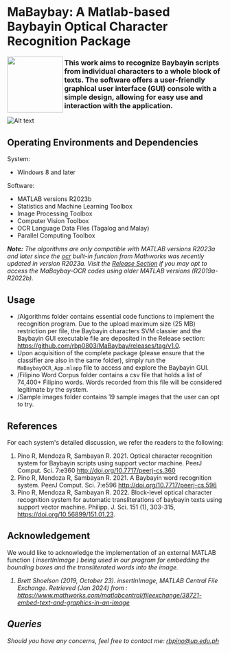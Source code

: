 # MaBaybay: A Matlab-based Baybayin Optical Character Recognition Package

<img src="https://github.com/rbp0803/MaBaybay/blob/main/MaBaybayIconV3.png" align="left" width="130px"/>

### This work aims to recognize Baybayin scripts from individual characters to a whole block of texts. The software offers a user-friendly graphical user interface (GUI) console with a simple design, allowing for easy use and interaction with the application.


![Alt text](https://github.com/rbp0803/MaBaybay/blob/main/MaBaybayOCR_console.jpg)


## Operating Environments and Dependencies
System:
* Windows 8 and later

Software:
* MATLAB versions R2023b
* Statistics and Machine Learning Toolbox
* Image Processing Toolbox
* Computer Vision Toolbox
* OCR Language Data Files (Tagalog and Malay)
* Parallel Computing Toolbox
  
_**Note:** The algorithms are only compatible with MATLAB versions R2023a and later since the [ocr](https://www.mathworks.com/help/vision/ref/ocr.html) built-in function from Mathworks was recently updated in version R2023a. Visit the [Release Section](https://github.com/rbp0803/MaBaybay/releases/tag/v1.0) if you may opt to access the MaBaybay-OCR codes using older MATLAB versions (R2019a-R2022b)._

## Usage
* /Algorithms folder contains essential code functions to implement the recognition program. Due to the upload maximum size (25 MB) restriction per file, the Baybayin characters SVM classier and the Baybayin GUI executable file are deposited in the Release section: https://github.com/rbp0803/MaBaybay/releases/tag/v1.0.   
* Upon acquisition of the complete package (please ensure that the classifier are also in the same folder), simply run the `MaBaybayOCR_App.mlapp` file to access and explore the Baybayin GUI.
* /Filipino Word Corpus folder contains a csv file that holds a list of 74,400+ Filipino words. Words recorded from this file will be considered legitimate by the system.
* /Sample images folder contains 19 sample images that the user can opt to try. 

## References

For each system's detailed discussion, we refer the readers to the following:
 1. Pino R, Mendoza R, Sambayan R. 2021. Optical character recognition system for Baybayin scripts using support vector machine. PeerJ Comput. Sci. 7:e360 http://doi.org/10.7717/peerj-cs.360
 2. Pino R, Mendoza R, Sambayan R. 2021. A Baybayin word recognition system. PeerJ Comput. Sci. 7:e596 http://doi.org/10.7717/peerj-cs.596 
 3. Pino R, Mendoza R, Sambayan R. 2022. Block-level optical character recognition system for automatic transliterations of baybayin texts using support vector machine. Philipp. J. Sci. 151 (1), 303-315, https://doi.org/10.56899/151.01.23.

## Acknowledgement
We would like to acknowledge the implementation of an external MATLAB function (<i> insertInImage <i>) being used in our program for embedding the bounding boxes and the transliterated words into the image.
  1. Brett Shoelson (2019, October 23). insertInImage, MATLAB Central File Exchange. Retrieved (Jan 2024) from : https://www.mathworks.com/matlabcentral/fileexchange/38721-embed-text-and-graphics-in-an-image
     

## Queries

Should you have any concerns, feel free to contact me: rbpino@up.edu.ph
